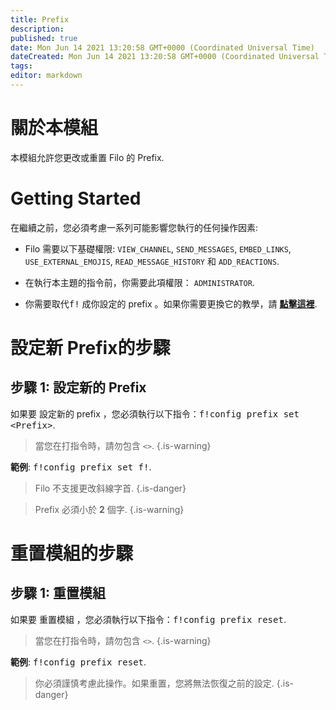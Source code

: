 ```yaml
---
title: Prefix
description:
published: true
date: Mon Jun 14 2021 13:20:58 GMT+0000 (Coordinated Universal Time)
dateCreated: Mon Jun 14 2021 13:20:58 GMT+0000 (Coordinated Universal Time)
tags:
editor: markdown
---
```


# 關於本模組

本模組允許您更改或重置 Filo 的 Prefix.

# Getting Started

在繼續之前，您必須考慮一系列可能影響您執行的任何操作因素:

- Filo 需要以下基礎權限: ``VIEW_CHANNEL``, ``SEND_MESSAGES``, ``EMBED_LINKS``, ``USE_EXTERNAL_EMOJIS``, ``READ_MESSAGE_HISTORY`` 和 ``ADD_REACTIONS``.

- 在執行本主題的指令前，你需要此項權限： ``ADMINISTRATOR``.

- 你需要取代<kbd>f!</kbd> 成你設定的 prefix 。如果你需要更換它的教學，請 **[點擊這裡](https://wiki.filobot.xyz/zh-tw/modules/prefix)**.

# 設定新 Prefix的步驟

## **步驟 1**: 設定新的 Prefix

如果要 設定新的 prefix ，您必須執行以下指令：<kbd>f!config prefix set \<Prefix></kbd>.

> 當您在打指令時，請勿包含 ``<>``.
{.is-warning}

**範例**: <kbd>f!config prefix set f!</kbd>.

> Filo 不支援更改斜線字首.
{.is-danger}

> Prefix 必須小於 **2** 個字.
{.is-warning}

# 重置模組的步驟

## **步驟 1**: 重置模組

如果要 重置模組 ，您必須執行以下指令：<kbd>f!config prefix reset</kbd>.

> 當您在打指令時，請勿包含 ``<>``.
{.is-warning}

**範例**: <kbd>f!config prefix reset</kbd>.

> 你必須謹慎考慮此操作。如果重置，您將無法恢復之前的設定.
{.is-danger}
